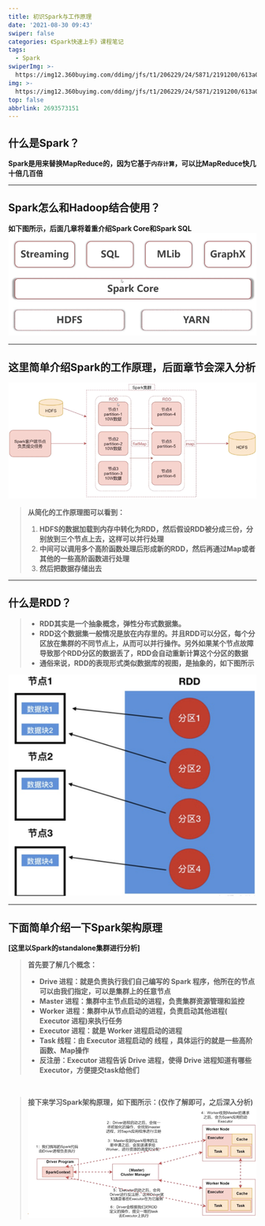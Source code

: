 ```yaml
---
title: 初识Spark与工作原理
date: '2021-08-30 09:43'
swiper: false
categories: 《Spark快速上手》课程笔记
tags:
  - Spark
swiperImg: >-
  https://img12.360buyimg.com/ddimg/jfs/t1/206229/24/5871/2191200/613a0f22E5f229920/c02f036fc23501e4.png
img: >-
  https://img12.360buyimg.com/ddimg/jfs/t1/206229/24/5871/2191200/613a0f22E5f229920/c02f036fc23501e4.png
top: false
abbrlink: 2693573151
---
```




## 什么是Spark？
**Spark是用来替换MapReduce的，因为它基于`内存计算`，可以比MapReduce快几十倍几百倍**

---

## Spark怎么和Hadoop结合使用？
**如下图所示，后面几章将着重介绍Spark Core和Spark SQL**
![](/medias/初识Spark与工作原理/0.png)

---

## 这里简单介绍Spark的工作原理，后面章节会深入分析
![](/medias/初识Spark与工作原理/1.png)
> **从简化的工作原理图可以看到：**
> 1. **HDFS的数据加载到内存中转化为RDD，然后假设RDD被分成三份，分别放到三个节点上去，这样可以并行处理**
> 1. **中间可以调用多个高阶函数处理后形成新的RDD，然后再通过Map或者其他的一些高阶函数进行处理**
> 1. **然后把数据存储出去**


---

## 什么是RDD？
> - **RDD其实是一个抽象概念，弹性分布式数据集。**
> - **RDD这个数据集一般情况是放在内存里的。并且RDD可以分区，每个分区放在集群的不同节点上，从而可以并行操作。另外如果某个节点故障导致那个RDD分区的数据丢了，RDD会自动重新计算这个分区的数据**
> - **通俗来说，RDD的表现形式类似数据库的视图，是抽象的，如下图所示**
>
![](/medias/初识Spark与工作原理/2.png)


---

## 下面简单介绍一下Spark架构原理
**[这里以Spark的standalone集群进行分析]**
> **首先要了解几个概念：**
> - **Drive 进程：就是负责执行我们自己编写的 Spark 程序，他所在的节点可以由我们指定，可以是集群上的任意节点**
> - **Master 进程：集群中主节点启动的进程，负责集群资源管理和监控**
> - **Worker 进程：集群中从节点启动的进程，负责启动其他进程( Executor 进程)来执行任务**
> - **Executor 进程：就是 Worker 进程启动的进程**
> - **Task 线程：由 Executor 进程启动的 线程 ，具体运行的就是一些高阶函数、Map操作**
> - **反注册：Executor 进程告诉 Drive 进程，使得 Drive 进程知道有哪些Executor，方便提交task给他们**
>
**​**

> **接下来学习Spark架构原理，如下图所示：(仅作了解即可，之后深入分析)**
> ![](/medias/初识Spark与工作原理/3.png)
>
